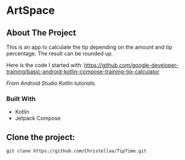 # ArtSpace

## About The Project

This is an app to calculate the tip depending on the amount and tip percentage. The result can be rounded up.

Here is the code I started with: https://github.com/google-developer-training/basic-android-kotlin-compose-training-tip-calculator

_From Android Studio Kotlin tutorials._

### Built With

* Kotlin
* Jetpack Compose

## Clone the project:
`` git clone https://github.com/Christellaa/TipTime.git ``
